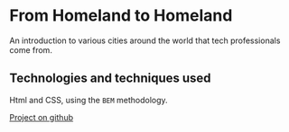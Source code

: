 # From Homeland to Homeland

An introduction to various cities around the world that tech professionals come from.

## Technologies and techniques used

Html and CSS, using the `BEM` methodology.

[Project on github](https://github.com/dianakamensky/web_project_3)